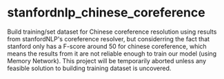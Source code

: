 # stanfordnlp_chinese_coreference

Build training/set dataset for Chinese coreference resolution using results from stanfordNLP's coreference resolver, 
but considerring the fact that stanford only has a F-score around 50 for chinese coreference, which means the results from it
are not reliable enough to train our model (using Memory Network). This project will be temporarily aborted unless any 
feasible solution to building training dataset is uncovered.

